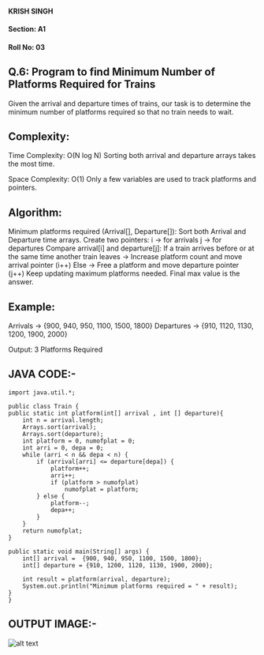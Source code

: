 #### KRISH SINGH
#### Section: A1
#### Roll No: 03


## Q.6: Program to find Minimum Number of Platforms Required for Trains

Given the arrival and departure times of trains, our task is to determine the minimum number of platforms required so that no train needs to wait.

## Complexity:

Time Complexity: O(N log N)
Sorting both arrival and departure arrays takes the most time.

Space Complexity: O(1)
Only a few variables are used to track platforms and pointers.

## Algorithm:

Minimum platforms required (Arrival[], Departure[]):
Sort both Arrival and Departure time arrays.
Create two pointers:
 i → for arrivals
 j → for departures
Compare arrival[i] and departure[j]:
If a train arrives before or at the same time another train leaves
→ Increase platform count and move arrival pointer (i++)
Else
→ Free a platform and move departure pointer (j++)
Keep updating maximum platforms needed.
Final max value is the answer.

## Example:
Arrivals → {900, 940, 950, 1100, 1500, 1800}
Departures → {910, 1120, 1130, 1200, 1900, 2000}

 Output: 3 Platforms Required

 ## JAVA CODE:- 
    import java.util.*;

    public class Train {
    public static int platform(int[] arrival , int [] departure){
        int n = arrival.length;
        Arrays.sort(arrival);
        Arrays.sort(departure);
        int platform = 0, numofplat = 0;
        int arri = 0, depa = 0;
        while (arri < n && depa < n) {
            if (arrival[arri] <= departure[depa]) {
                platform++;
                arri++;
                if (platform > numofplat)
                    numofplat = platform;
            } else {
                platform--;
                depa++;
            }
        }
        return numofplat;
    }

    public static void main(String[] args) {
        int[] arrival =  {900, 940, 950, 1100, 1500, 1800};
        int[] departure = {910, 1200, 1120, 1130, 1900, 2000};

        int result = platform(arrival, departure);
        System.out.println("Minimum platforms required = " + result);
    }
    }


## OUTPUT IMAGE:- 

![alt text](image-4.png)
